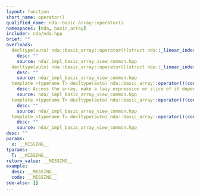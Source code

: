 ```yaml
---
layout: function
short_name: operator()
qualified_name: nda::basic_array::operator()
namespaces: [nda, basic_array]
includer: nda/nda.hpp
brief: ""
overloads:
  decltype(auto) nda::basic_array::operator()(struct nda::_linear_index_t x)  const:
    desc: ""
    source: nda/_impl_basic_array_view_common.hpp
  decltype(auto) nda::basic_array::operator()(struct nda::_linear_index_t x):
    desc: ""
    source: nda/_impl_basic_array_view_common.hpp
  template <typename T> decltype(auto) nda::basic_array::operator()(const T &... x)  const &:
    desc: Access the array, make a lazy expression or slice of it depending on the arguments
    source: nda/_impl_basic_array_view_common.hpp
  template <typename T> decltype(auto) nda::basic_array::operator()(const T &... x)  &:
    desc: ""
    source: nda/_impl_basic_array_view_common.hpp
  template <typename T> decltype(auto) nda::basic_array::operator()(const T &... x)  &&:
    desc: ""
    source: nda/_impl_basic_array_view_common.hpp
desc: ""
params:
  x: __MISSING__
tparams:
  T: __MISSING__
return_value: __MISSING__
example:
  desc: __MISSING__
  code: __MISSING__
see-also: []
...
```


